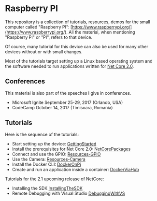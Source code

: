 # Raspberry PI
This repository is a collection of tutorials, resources, demos for the small computer called "Raspberry PI": [https://www.raspberrypi.org/](https://www.raspberrypi.org/).
All the material, when mentioning "Raspberry PI" or "PI", refers to that device.

Of course, many tutorial for this device can also be used for many other devices without or with small changes.

Most of the tutorials target setting up a Linux based operating system and the software needed to run applications written for [Net Core 2.0](https://www.microsoft.com/net/download/core).

## Conferences
This material is also part of the speeches I give in conferences.
- Microsoft Ignite September 25-29, 2017 (Orlando, USA)
- CodeCamp October 14, 2017 (Timisoara, Romania)

## Tutorials
Here is the sequence of the tutorials:
- Start setting up the device: [GettingStarted](NetCoreOnRPi/GettingStarted.md)
- Install the prerequisites for Net Core 2.0: [NetCorePackages](NetCoreOnRPi/NetCorePackages.md)
- Connect and use the GPIO: [Resources-GPIO](NetCoreOnRPi/Resources-GPIO.md)
- Use the Camera: [Resources-Camera](NetCoreOnRPi/Resources-Camera.md)
- Install the Docker CLI: [DockerOnPi](NetCoreOnRPi/DockerOnPi.md)
- Create and run an application inside a container: [DockerViaHub](NetCoreOnRPi/DockerViaHub.md)

Tutorials for the 2.1 upcoming release of NetCore:
- Installing the SDK [InstallingTheSDK](NetCoreOnRPi/InstallingTheSDK)
- Remote Debugging with Visual Studio [DebuggingWithVS](NetCoreOnRPi/DebuggingWithVS.md)


